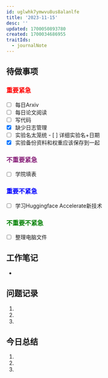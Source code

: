 ```yaml
---
id: uglwhk7ymwvu8us8alanlfe
title: '2023-11-15'
desc: ''
updated: 1700050893780
created: 1700034686955
traitIds:
  - journalNote
---
```

<!--
Based on the journaling method created by Intelligent Change:
- [Intelligent Change: Our Story](https://www.intelligentchange.com/pages/our-story)
- [The Five Minute Journal](https://www.intelligentchange.com/products/the-five-minute-journal)
-->



## **待做事项**

### <font color=red>**重要紧急**</font>
- [ ]  每日Arxiv
- [ ]  每日论文阅读
- [ ]  写代码
  - [x]  缺少日志管理
  - [ ]  实验名太笼统
    - [ ]  详细实验名+日期
  - [x]  实验备份资料和权重应该保存到一起

### <font color=#871F78>**不重要紧急**</font>

- [ ] 学院填表 



### <font color=blue>**重要不紧急**</font>

- [ ] 学习Huggingface Accelerate新技术


### <font color=green>**不重要不紧急**</font>

- [ ] 整理电脑文件




## **工作笔记**
* 


## **问题记录**

1.
2.
3.


## **今日总结**

1.
2.
3.
